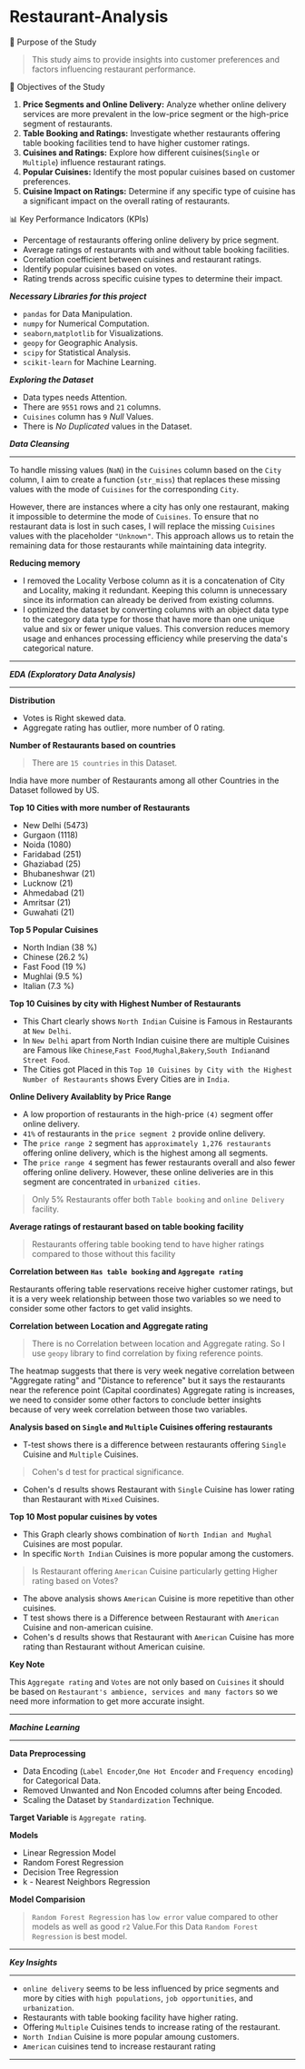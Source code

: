 # Restaurant-Analysis

📌 Purpose of the Study

> This study aims to provide insights into customer preferences and factors influencing restaurant performance.

🎯 Objectives of the Study

1. **Price Segments and Online Delivery:** Analyze whether online delivery services are more prevalent in the low-price segment or the high-price segment of restaurants.
2. **Table Booking and Ratings:** Investigate whether restaurants offering table booking facilities tend to have higher customer ratings.
3. **Cuisines and Ratings:** Explore how different cuisines(`Single` or `Multiple`) influence restaurant ratings.
4. **Popular Cuisines:** Identify the most popular cuisines based on customer preferences.
5. **Cuisine Impact on Ratings:** Determine if any specific type of cuisine has a significant impact on the overall rating of restaurants.

📊 Key Performance Indicators (KPIs)

- Percentage of restaurants offering online delivery by price segment.  
- Average ratings of restaurants with and without table booking facilities.  
- Correlation coefficient between cuisines and restaurant ratings.  
- Identify popular cuisines based on votes.  
- Rating trends across specific cuisine types to determine their impact.

***Necessary Libraries for this project***

- `pandas` for Data Manipulation.
- `numpy` for Numerical Computation.
- `seaborn`,`matplotlib` for Visualizations.
- `geopy` for Geographic Analysis.
- `scipy` for Statistical Analysis.
- `scikit-learn` for Machine Learning.

***Exploring the Dataset***

- Data types needs Attention.
- There are `9551` rows and `21` columns.
- `Cuisines` column has `9` *Null* Values.
- There is *No Duplicated* values in the Dataset.

***Data Cleansing***

---

To handle missing values (`NaN`) in the `Cuisines` column based on the `City` column, I aim to create a function (`str_miss`) that replaces these missing values with the mode of `Cuisines` for the corresponding `City`. 

However, there are instances where a city has only one restaurant, making it impossible to determine the mode of `Cuisines`. To ensure that no restaurant data is lost in such cases, I will replace the missing `Cuisines` values with the placeholder `"Unknown"`. This approach allows us to retain the remaining data for those restaurants while maintaining data integrity.

**Reducing memory**
- I removed the Locality Verbose column as it is a concatenation of City and Locality, making it redundant. Keeping this column is unnecessary since its information can already be derived from existing columns.
- I optimized the dataset by converting columns with an object data type to the category data type for those that have more than one unique value and six or fewer unique values. This conversion reduces memory usage and enhances processing efficiency while preserving the data's categorical nature.

---

***EDA (Exploratory Data Analysis)***

---

**Distribution**

- Votes is Right skewed data.
- Aggregate rating has outlier, more number of 0 rating.

**Number of Restaurants based on countries**

> There are `15 countries` in this Dataset.

<p> India have more number of Restaurants among all other Countries in the Dataset followed by US.</p>

**Top 10 Cities with more number of Restaurants**

- New Delhi (5473)
- Gurgaon (1118)
- Noida (1080)
- Faridabad (251)
- Ghaziabad (25)
- Bhubaneshwar (21)
- Lucknow (21)
- Ahmedabad (21)
- Amritsar (21)
- Guwahati (21)

**Top 5 Popular Cuisines**

- North Indian (38 %)
- Chinese (26.2 %)
- Fast Food (19 %)
- Mughlai (9.5 %)
- Italian (7.3 %)

**Top 10 Cuisines by city with Highest Number of Restaurants**

* This Chart clearly shows `North Indian` Cuisine is Famous in Restaurants at `New Delhi`.
* In `New Delhi` apart from North Indian cuisine there are multiple Cuisines are Famous like `Chinese`,`Fast Food`,`Mughal`,`Bakery`,`South Indian`and `Street Food`.
* The Cities got Placed in this `Top 10 Cuisines by City with the Highest Number of Restaurants` shows Every Cities are in `India`.

**Online Delivery Availablity by Price Range**

- A low proportion of restaurants in the high-price `(4)` segment offer online delivery.
- `41%` of restaurants in the `price segment 2` provide online delivery.
- The `price range 2` segment has `approximately 1,276 restaurants` offering online delivery, which is the highest among all segments.
- The `price range 4` segment has fewer restaurants overall and also fewer offering online delivery. However, these online deliveries are in this segment are concentrated in `urbanized cities`.


> Only 5% Restaurants offer both `Table booking` and `online Delivery` facility.

**Average ratings of restaurant based on table booking facility**

> Restaurants offering table booking tend to have higher ratings compared to those without this facility

**Correlation between `Has table booking` and `Aggregate rating`**

<p> Restaurants offering table reservations receive higher customer ratings, but it is a very week relationship between those two variables so we need to consider some other factors to get valid insights.</p>

**Correlation between Location and Aggregate rating**

> There is no Correlation between location and Aggregate rating. So I use `geopy` library to find correlation by fixing reference points.

<p>The heatmap suggests that there is very week negative correlation between "Aggregate rating" and "Distance to reference" but it says the restaurants near the reference point (Capital coordinates) Aggregate rating is increases, we need to consider some other factors to conclude better insights because of very week correlation between those two variables. </p>

**Analysis based on `Single` and `Multiple` Cuisines offering restaurants**

- T-test shows there is a difference between restaurants offering `Single` Cuisine and `Multiple` Cuisines.

> Cohen's d test for practical significance.

- Cohen's d results shows Restaurant with `Single` Cuisine has lower rating than Restaurant with `Mixed` Cuisines.

**Top 10 Most popular cuisines by votes**

- This Graph clearly shows combination of `North Indian and Mughal` Cuisines are most popular.
- In specific `North Indian` Cuisines is more popular among the customers.

> Is Restaurant offering `American` Cuisine particularly getting Higher rating based on Votes?

- The above analysis shows `American` Cuisine is more repetitive than other cuisines.
- T test shows there is a Difference between Restaurant with `American` Cuisine and non-american cuisine.
- Cohen's d results shows that Restaurant with `American` Cuisine has more rating than Restaurant without American cuisine.

**Key Note** <p>This `Aggregate rating` and `Votes` are not only based on `Cuisines` it should be based on `Restaurant's ambience, services and many factors` so we need more information to get more accurate insight.</p>

---

***Machine Learning***

---

**Data Preprocessing**

- Data Encoding (`Label Encoder`,`One Hot Encoder` and `Frequency encoding`) for Categorical Data.
- Removed Unwanted and Non Encoded columns after being Encoded.
- Scaling the Dataset by `Standardization` Technique.

**Target Variable** is `Aggregate rating`.

**Models**

- Linear Regression Model
- Random Forest Regression
- Decision Tree Regression
- k - Nearest Neighbors Regression

**Model Comparision**

>  `Random Forest Regression` has `low error` value compared to other models as well as good `r2` Value.For this Data `Random Forest Regression` is best model.

---

***Key Insights***

---

- `online delivery` seems to be less influenced by price segments and more by cities with `high populations`, `job opportunities`, and `urbanization`.
- Restaurants with table booking facility have higher rating.
- Offering `Multiple` Cuisines tends to increase rating of the restaurant.
- `North Indian` Cuisine is more popular amoung customers.
- `American` cuisines tend to increase restaurant rating

---
